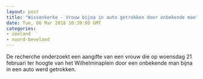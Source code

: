 ```yaml
---
layout: post
title: "Wissenkerke - Vrouw bijna in auto getrokken door onbekende man"
date: Tue, 06 Mar 2018 10:39:00 GMT
categories: 
- zeeland 
- noord-beveland 
---
```


De recherche onderzoekt een aangifte van een vrouw die op woensdag 21 februari ter hoogte van het Wilhelminaplein door een onbekende man bijna in een auto werd getrokken.
